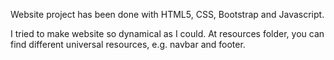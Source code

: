 Website project has been done with HTML5, CSS, Bootstrap and Javascript.

I tried to make website so dynamical as I could. At resources folder, you can find different universal resources, e.g. navbar and footer.

